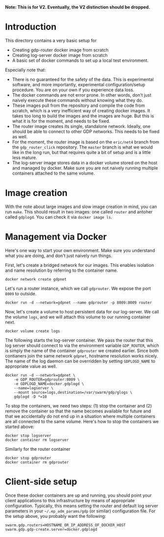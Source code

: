 **Note: This is for V2. Eventually, the V2 distinction should be dropped.**

# Introduction

This directory contains a very basic setup for

- Creating gdp-router docker image from scratch
- Creating log-server docker image from scratch
- A basic set of docker commands to set up a local test environment.

Especially note that:

- There is no guaranteed for the safety of the data. This is experimental
  software, and more importantly, experimental configuration/setup
  procedure. You are on your own if you experience data loss.
- The docker commands are not error prone. In other words, don't just
  naively execute these commands without knowing what they do.
- These images pull from the repository and compile the code from scratch,
  which is a very inefficient way of creating docker images. It takes too
  long to build the images and the images are huge. But this is what it is
  for the moment, and needs to be fixed.
- The router image creates its single, standalone network. Ideally, one
  should be able to connect to other GDP networks. This needs to be fixed
  as well.
- For the moment, the router image is based on the `eric/net4` branch
  from the `gdp_router_click` repository. The `master` branch is what we
  would like in the long run, but that requires quite a bit of setup and
  is a little less mature.
- The log-server image stores data in a docker volume stored on the host
  and managed by docker. Make sure you are not naively running multiple
  containers attached to the same volume.

# Image creation

With the note about large images and slow image creation in mind, you
can run `make`. This should result in two images: one called `router`
and antoher called `gdplogd`. You can check it via `docker image ls`.

# Management via Docker

Here's one way to start your own environment. Make sure you understand what
you are doing, and don't just naively run things.

First, let's create a bridged network for our images. This enables isolation
and name resolution by referring to the container name.

    docker network create gdpnet

Let's run a router instance, which we call `gdprouter`. We expose the port
`8009` to outside.

    docker run -d --network=gdpnet --name gdprouter -p 8009:8009 router

Now, let's create a volume to host persistent data for our log-server. We
call the volume `logs`, and we will attach this volume to our running
container next.

    docker volume create logs

The following starts the log-server container. We pass the router that this
log server should connect to via the environment variable `GDP_ROUTER`,
which is simply the name of the container `gdprouter` we created earlier.
Since both contianers join the same network `gdpnet`, hostname resolution
works nicely. The name of the log daemon can be overridden by setting
`GDPLOGD_NAME` to appropriate value as well.


    docker run -d --network=gdpnet \
        -e GDP_ROUTER=gdprouter:8009 \
        -e GDPLOGD_NAME=docker.gdplogd \
        --name=logserver \
        --mount source=logs,destination=/var/swarm/gdp/glogs \
        gdplogd -D *=10

To stop the containers, we need two steps: (1) stop the container and
(2) remove the container so that the name becomes available for future
and that we accidentally do not end up in a situation where multiple
containers are all connected to the same volume. Here's how to stop
the containers we started above:

    docker stop logserver
    docker container rm logserver

Similarly for the router container

    docker stop gdprouter
    docker container rm gdprouter

# Client-side setup

Once these docker containers are up and running, you should point your
client applications to this infrastructure by means of appropriate
configuration. Typically, this means setting the router and default
log server parameters in your `~/.ep_adm_params/gdp` (or similar)
configuration file. For the setup above, you probably want the following:

    swarm.gdp.routers=HOSTNAME_OR_IP_ADDRESS_OF_DOCKER_HOST
    swarm.gdp.gdp-create.server=docker.gdplogd
